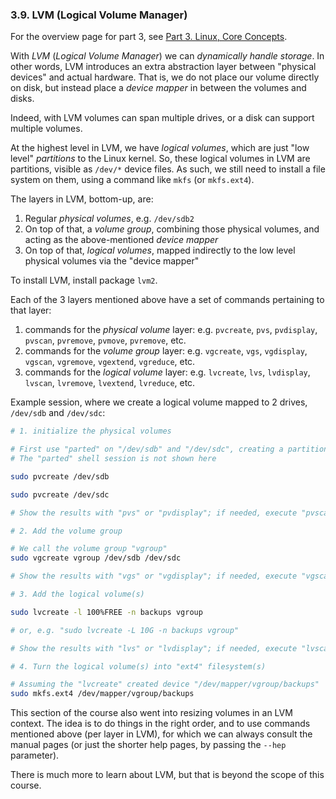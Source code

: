 
### 3.9. LVM (Logical Volume Manager)

For the overview page for part 3, see [Part 3. Linux, Core Concepts](./part-3-linux-core-concepts.md).

With *LVM* (*Logical Volume Manager*) we can *dynamically handle storage*. In other words, LVM introduces
an extra abstraction layer between "physical devices" and actual hardware. That is, we do not place
our volume directly on disk, but instead place a *device mapper* in between the volumes and disks.

Indeed, with LVM volumes can span multiple drives, or a disk can support multiple volumes.

At the highest level in LVM, we have *logical volumes*, which are just "low level" *partitions* to the
Linux kernel. So, these logical volumes in LVM are partitions, visible as `/dev/*` device files.
As such, we still need to install a file system on them, using a command like `mkfs` (or `mkfs.ext4`).

The layers in LVM, bottom-up, are:
1. Regular *physical volumes*, e.g. `/dev/sdb2`
2. On top of that, a *volume group*, combining those physical volumes, and acting as the above-mentioned *device mapper*
3. On top of that, *logical volumes*, mapped indirectly to the low level physical volumes via the "device mapper"

To install LVM, install package `lvm2`.

Each of the 3 layers mentioned above have a set of commands pertaining to that layer:
1. commands for the *physical volume* layer: e.g. `pvcreate`, `pvs`, `pvdisplay`, `pvscan`, `pvremove`, `pvmove`, `pvremove`, etc.
2. commands for the *volume group* layer: e.g. `vgcreate`, `vgs`, `vgdisplay`, `vgscan`, `vgremove`, `vgextend`, `vgreduce`, etc.
3. commands for the *logical volume* layer: e.g. `lvcreate`, `lvs`, `lvdisplay`, `lvscan`, `lvremove`, `lvextend`, `lvreduce`, etc.

Example session, where we create a logical volume mapped to 2 drives, `/dev/sdb` and `/dev/sdc`:

```bash
# 1. initialize the physical volumes

# First use "parted" on "/dev/sdb" and "/dev/sdc", creating a partition, marking it as LVM
# The "parted" shell session is not shown here

sudo pvcreate /dev/sdb

sudo pvcreate /dev/sdc

# Show the results with "pvs" or "pvdisplay"; if needed, execute "pvscan" to cause the volumes to be shown

# 2. Add the volume group

# We call the volume group "vgroup"
sudo vgcreate vgroup /dev/sdb /dev/sdc

# Show the results with "vgs" or "vgdisplay"; if needed, execute "vgscan" to cause the volume groups to be shown

# 3. Add the logical volume(s)

sudo lvcreate -l 100%FREE -n backups vgroup

# or, e.g. "sudo lvcreate -L 10G -n backups vgroup"

# Show the results with "lvs" or "lvdisplay"; if needed, execute "lvscan" to cause the logical volumes to be shown

# 4. Turn the logical volume(s) into "ext4" filesystem(s)

# Assuming the "lvcreate" created device "/dev/mapper/vgroup/backups"
sudo mkfs.ext4 /dev/mapper/vgroup/backups

```

This section of the course also went into resizing volumes in an LVM context. The idea is to do things
in the right order, and to use commands mentioned above (per layer in LVM), for which we can always
consult the manual pages (or just the shorter help pages, by passing the `--hep` parameter).

There is much more to learn about LVM, but that is beyond the scope of this course.
